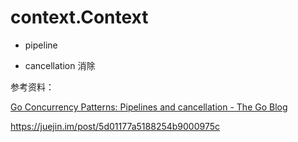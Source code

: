 # context.Context

- pipeline

- cancellation 消除

参考资料：

[Go Concurrency Patterns: Pipelines and cancellation - The Go Blog](https://blog.golang.org/pipelines)

https://juejin.im/post/5d01177a5188254b9000975c
